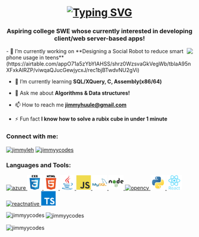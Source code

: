 <h1 align="center">
 <a href="https://git.io/typing-svg"><img src="https://readme-typing-svg.herokuapp.com?font=Righteous&size=35&duration=3993&pause=1000&color=D6D6D6&center=true&vCenter=true&random=false&width=500&height=70&lines=Hi+There!%F0%9F%91%8B;I'm+Jimmy+Le!" alt="Typing SVG" /></a>
</h1>
<h3 align="center">Aspiring college SWE whose currently interested in developing client/web server-based apps!</h3>
<img align="right" src="https://user-images.githubusercontent.com/74038190/212748830-4c709398-a386-4761-84d7-9e10b98fbe6e.gif"/>
- 🔭 I’m currently working on **Designing a Social Robot to reduce smart phone usage in teens**(https://airtable.com/appO71a5zYbYIAHSS/shrz0WzsvaGkVegWb/tblaA95nXFxkAIRZP/viwqaQJucGewjycxJ/rec1bjBTwdvNU2gVi)

- 🌱 I’m currently learning **SQL/XQuery, C, Assembly(x86/64)**

- 💬 Ask me about **Algorithms & Data structures!**

- 📫 How to reach me **jimmyhuule@gmail.com**

- ⚡ Fun fact **I know how to solve a rubix cube in under 1 minute**

<h3 align="left">Connect with me:</h3>
<p align="left">
<a href="https://linkedin.com/in/jimmyleh" target="blank"><img align="center" src="https://raw.githubusercontent.com/rahuldkjain/github-profile-readme-generator/master/src/images/icons/Social/linked-in-alt.svg" alt="jimmyleh" height="30" width="40" /></a>
<a href="https://www.leetcode.com/jimmyycodes" target="blank"><img align="center" src="https://raw.githubusercontent.com/rahuldkjain/github-profile-readme-generator/master/src/images/icons/Social/leet-code.svg" alt="jimmyycodes" height="30" width="40" /></a>
</p>

<h3 align="left">Languages and Tools:</h3>
<p align="left"> <a href="https://azure.microsoft.com/en-in/" target="_blank" rel="noreferrer"> <img src="https://www.vectorlogo.zone/logos/microsoft_azure/microsoft_azure-icon.svg" alt="azure" width="40" height="40"/> </a> <a href="https://www.w3schools.com/css/" target="_blank" rel="noreferrer"> <img src="https://raw.githubusercontent.com/devicons/devicon/master/icons/css3/css3-original-wordmark.svg" alt="css3" width="40" height="40"/> </a> <a href="https://www.w3.org/html/" target="_blank" rel="noreferrer"> <img src="https://raw.githubusercontent.com/devicons/devicon/master/icons/html5/html5-original-wordmark.svg" alt="html5" width="40" height="40"/> </a> <a href="https://www.java.com" target="_blank" rel="noreferrer"> <img src="https://raw.githubusercontent.com/devicons/devicon/master/icons/java/java-original.svg" alt="java" width="40" height="40"/> </a> <a href="https://developer.mozilla.org/en-US/docs/Web/JavaScript" target="_blank" rel="noreferrer"> <img src="https://raw.githubusercontent.com/devicons/devicon/master/icons/javascript/javascript-original.svg" alt="javascript" width="40" height="40"/> </a> <a href="https://www.mysql.com/" target="_blank" rel="noreferrer"> <img src="https://raw.githubusercontent.com/devicons/devicon/master/icons/mysql/mysql-original-wordmark.svg" alt="mysql" width="40" height="40"/> </a> <a href="https://nodejs.org" target="_blank" rel="noreferrer"> <img src="https://raw.githubusercontent.com/devicons/devicon/master/icons/nodejs/nodejs-original-wordmark.svg" alt="nodejs" width="40" height="40"/> </a> <a href="https://opencv.org/" target="_blank" rel="noreferrer"> <img src="https://www.vectorlogo.zone/logos/opencv/opencv-icon.svg" alt="opencv" width="40" height="40"/> </a> <a href="https://www.python.org" target="_blank" rel="noreferrer"> <img src="https://raw.githubusercontent.com/devicons/devicon/master/icons/python/python-original.svg" alt="python" width="40" height="40"/> </a> <a href="https://reactjs.org/" target="_blank" rel="noreferrer"> <img src="https://raw.githubusercontent.com/devicons/devicon/master/icons/react/react-original-wordmark.svg" alt="react" width="40" height="40"/> </a> <a href="https://reactnative.dev/" target="_blank" rel="noreferrer"> <img src="https://reactnative.dev/img/header_logo.svg" alt="reactnative" width="40" height="40"/> </a> <a href="https://www.typescriptlang.org/" target="_blank" rel="noreferrer"> <img src="https://raw.githubusercontent.com/devicons/devicon/master/icons/typescript/typescript-original.svg" alt="typescript" width="40" height="40"/> </a> </p>

<p><img align="left" src="https://github-readme-stats.vercel.app/api/top-langs?username=jimmyycodes&show_icons=true&locale=en&layout=compact" alt="jimmyycodes" /></p>

<p>&nbsp;<img align="center" src="https://github-readme-stats.vercel.app/api?username=jimmyycodes&show_icons=true&locale=en" alt="jimmyycodes" /></p>

<p><img align="center" src="https://github-readme-streak-stats.herokuapp.com/?user=jimmyycodes&" alt="jimmyycodes" /></p>
